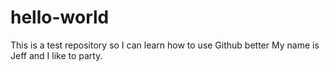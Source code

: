 # hello-world
This is a test repository so I can learn how to use Github better
My name is Jeff and I like to party.
